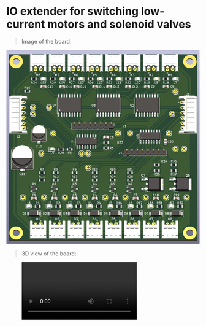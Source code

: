 # IO extender for switching low-current motors and solenoid valves
> Image of the board:
<p align="center">
  <img src="Images/rev-0.1.1.png">
</p>

> 3D view of the board:
<figure class="video_container">
  <video controls="true" allowfullscreen="true">
    <source src="3D/rev-0.1.1.mp4" type="video/mp4">
  </video>
</figure>
